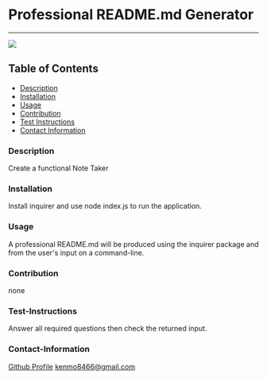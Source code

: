 # Professional README.md Generator
----
<a href="https://img.shields.io/badge/License-None,Apache2.0,GNU Public v3.0,MIT,Boost Software 1.0,Creative Commons Zero v1.0 Universal,Eclipse Public 2.0,GNU Affero General Public v3.0,GNU General Public v2.0,GNU Lesser General Public v2.1,Mozilla Public 2.0,the Unilicense-brightgreen"><img src="https://img.shields.io/badge/License-None-brightgreen"></a>
## Table of Contents
- [Description](#description)
- [Installation](#installation)
- [Usage](#usage)
- [Contribution](#contribution)
- [Test Instructions](#test-instructions)
- [Contact Information](#contact-information)

### Description
Create a functional Note Taker


### Installation
Install inquirer and use node index.js to run the application.
### Usage
A professional README.md will be produced using the inquirer package and from the user's input on a command-line.
### Contribution
none
### Test-Instructions
Answer all required questions then check the returned input.
### Contact-Information
[Github Profile](https://github.com/kbentley7)
kenmo8466@gmail.com
